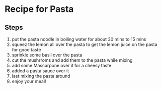 # Recipe for Pasta
## Steps
1. put the pasta noodle in boiling water for about 30 mins to 15 mins
1. squeez the lemon all over the pasta to get the lemon juice on the pasta for good taste
1. sprinkle some basil over the pasta
1. cut the mushrroms and add them to the pasta while mixing
1. add some Mascarpone over it for a cheesy taste
1. added a pasta sauce over it
1. last mixing the pasta around
1. enjoy your meal!